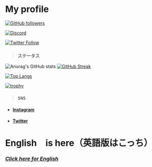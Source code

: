 # My profile
<p align="left" id="github">
  <a href="https://github.com/raitochinyu"><img alt="GitHub followers" src="https://img.shields.io/github/followers/raitochinyu?style=social"></a>
</p>
<p align="left" id="discord">
  <a href="https://discord.gg/eCvsrwM84m" target="_blank"><img alt="Discord" src="https://img.shields.io/discord/748951941379522631"></a>
</p>
<p id="twitter">
  <a href="https://twitter.com/raito1460" target="_blank"><img alt="Twitter Follow" src="https://img.shields.io/twitter/follow/raito1460?style=social"></a>
</p>

> ### `ステータス`

![Anurag's GitHub stats](https://github-readme-stats.vercel.app/api?username=raitochinyu&show_icons=true&title_color=fff&icon_color=79ff97&text_color=fff&bg_color=151515)
[![GitHub Streak](http://github-readme-streak-stats.herokuapp.com?user=raitochinyu&theme=highcontrast&locale=ja)](https://git.io/streak-stats)

[![Top Langs](https://github-readme-stats.vercel.app/api/top-langs/?username=raitochinyu&layout=compact&show_icons=true&title_color=fff&icon_color=79ff97&text_color=fff&bg_color=151515)](https://github.com/anuraghazra/github-readme-stats)

[![trophy](https://github-profile-trophy.vercel.app/?username=raitochinyu&theme=onedark&row=2&column=3)](https://github.com/ryo-ma/github-profile-trophy)

> ### `SNS`

- #### [Instagram](https://instagram.com)
- #### [Twitter](https://twitter.com)


# English　is here（英語版はこっち）
### [*Click here for English*](./doc/EN.md)
